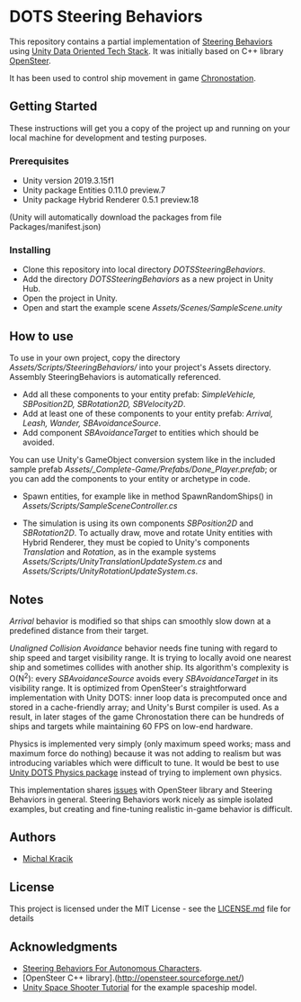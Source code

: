 # DOTS Steering Behaviors

This repository contains a partial implementation of [Steering Behaviors](https://www.red3d.com/cwr/steer/gdc99/) using [Unity Data Oriented Tech Stack](https://unity.com/dots). It was initially based on C++ library [OpenSteer](http://opensteer.sourceforge.net/).

It has been used to control ship movement in game [Chronostation](https://store.steampowered.com/app/1217900/Chronostation/).

## Getting Started

These instructions will get you a copy of the project up and running on your local machine for development and testing purposes.

### Prerequisites

* Unity version 2019.3.15f1
* Unity package Entities 0.11.0 preview.7
* Unity package Hybrid Renderer 0.5.1 preview.18

(Unity will automatically download the packages from file Packages/manifest.json)

### Installing

* Clone this repository into local directory *DOTSSteeringBehaviors*.
* Add the directory *DOTSSteeringBehaviors* as a new project in Unity Hub.
* Open the project in Unity.
* Open and start the example scene *Assets/Scenes/SampleScene.unity*

## How to use
To use in your own project, copy the directory *Assets/Scripts/SteeringBehaviors/* into your project's Assets directory. Assembly SteeringBehaviors is automatically referenced.

* Add all these components to your entity prefab:
*SimpleVehicle, SBPosition2D, SBRotation2D, SBVelocity2D*.
* Add at least one of these components to your entity prefab: *Arrival, Leash, Wander, SBAvoidanceSource*.
* Add component *SBAvoidanceTarget* to entities which should be avoided.

You can use Unity's GameObject conversion system like in the included sample prefab *Assets/\_Complete-Game/Prefabs/Done_Player.prefab*; or you can add the components to your entity or archetype in code.

* Spawn entities, for example like in method SpawnRandomShips() in *Assets/Scripts/SampleSceneController.cs*

* The simulation is using its own components *SBPosition2D* and *SBRotation2D*. To actually draw, move and rotate Unity entities with Hybrid Renderer, they must be copied to Unity's components *Translation* and *Rotation*, as in the example systems *Assets/Scripts/UnityTranslationUpdateSystem.cs* and *Assets/Scripts/UnityRotationUpdateSystem.cs*. 

## Notes
*Arrival* behavior is modified so that ships can smoothly slow down at a predefined distance from their target.

*Unaligned Collision Avoidance* behavior needs fine tuning with regard to ship speed and target visibility range. It is trying to locally avoid one nearest ship and sometimes collides with another ship. Its algorithm's complexity is O(N<sup>2</sup>): every *SBAvoidanceSource* avoids every *SBAvoidanceTarget* in its visibility range. It is optimized from OpenSteer's straightforward implementation with Unity DOTS: inner loop data is precomputed once and stored in a cache-friendly array; and Unity's Burst compiler is used. As a result, in later stages of the game Chronostation there can be hundreds of ships and targets while maintaining 60 FPS on low-end hardware.

Physics is implemented very simply (only maximum speed works; mass and maximum force do nothing) because it was not adding to realism but was introducing variables which were difficult to tune. It would be best to use [Unity DOTS Physics package](https://docs.unity3d.com/Packages/com.unity.physics@0.0/manual/index.html) instead of trying to implement own physics.

This implementation shares [issues](https://andrewfray.wordpress.com/2013/02/20/steering-behaviours-are-doing-it-wrong/) with OpenSteer library and Steering Behaviors in general.
Steering Behaviors work nicely as simple isolated examples, but creating and fine-tuning realistic in-game behavior is difficult.


## Authors

* [Michal Kracik](https://github.com/mkracik)

## License

This project is licensed under the MIT License - see the [LICENSE.md](LICENSE.md) file for details

## Acknowledgments
* [Steering Behaviors For Autonomous Characters](https://www.red3d.com/cwr/steer/gdc99/).
* [OpenSteer C++ library].(http://opensteer.sourceforge.net/)
* [Unity Space Shooter Tutorial](https://github.com/lukearmstrong/unity-tutorial-space-shooter) for the example spaceship model.
